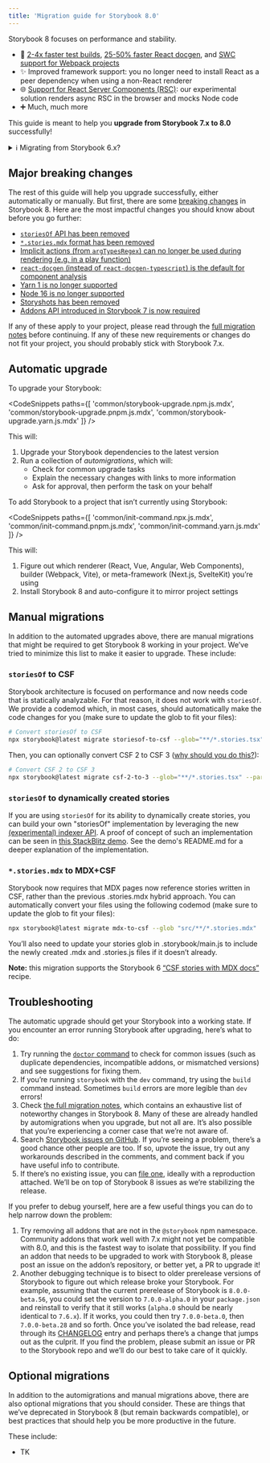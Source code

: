 ```yaml
---
title: 'Migration guide for Storybook 8.0'
---
```


Storybook 8 focuses on performance and stability.

- 💨 [2-4x faster test builds](https://storybook.js.org/blog/optimize-storybook-7-6/#2-4x-faster-builds-with-thetest-flag), [25-50% faster React docgen](https://storybook.js.org/blog/optimize-storybook-7-6/#22x-faster-react-docgen), and [SWC support for Webpack projects](https://storybook.js.org/blog/optimize-storybook-7-6/#using-webpack-enable-swc)
- ✨ Improved framework support: you no longer need to install React as a peer dependency when using a non-React renderer
- 🌐 [Support for React Server Components (RSC)](https://storybook.js.org/blog/storybook-react-server-components/): our experimental solution renders async RSC in the browser and mocks Node code
- ➕ Much, much more

This guide is meant to help you **upgrade from Storybook 7.x to 8.0** successfully!

<details>
<summary>ℹ️ Migrating from Storybook 6.x?</summary>

We recommend first upgrading to Storybook 7, then upgrading to Storybook 8.

To upgrade your project to Storybook 7, run:

```sh
npx storybook@^7 upgrade
```

Then reference the [Storybook 7 migration guide](https://storybook.js.org/docs/7.6/migration-guide) to ensure you address any relevant breaking changes or manual migrations.

</details>

## Major breaking changes

The rest of this guide will help you upgrade successfully, either automatically or manually. But first, there are some [breaking changes](https://github.com/storybookjs/storybook/blob/next/MIGRATION.md#from-version-7x-to-800) in Storybook 8. Here are the most impactful changes you should know about before you go further:

- [`storiesOf` API has been removed](https://github.com/storybookjs/storybook/blob/next/MIGRATION.md#removal-of-storiesof-api)
- [`*.stories.mdx` format has been removed](https://github.com/storybookjs/storybook/blob/next/MIGRATION.md#dropping-support-for-storiesmdx-csf-in-mdx-format-and-mdx1-support)
- [Implicit actions (from `argTypesRegex`) can no longer be used during rendering (e.g. in a play function)](https://github.com/storybookjs/storybook/blob/next/MIGRATION.md#implicit-actions-can-not-be-used-during-rendering-for-example-in-the-play-function)
- [`react-docgen` (instead of `react-docgen-typescript`) is the default for component analysis](https://github.com/storybookjs/storybook/blob/next/MIGRATION.md#react-docgen-component-analysis-by-default)
- [Yarn 1 is no longer supported](https://github.com/storybookjs/storybook/blob/next/MIGRATION.md#dropping-support-for-yarn-1)
- [Node 16 is no longer supported](https://github.com/storybookjs/storybook/blob/next/MIGRATION.md#dropping-support-for-nodejs-16)
- [Storyshots has been removed](https://github.com/storybookjs/storybook/blob/next/MIGRATION.md#storyshots-has-been-removed)
- [Addons API introduced in Storybook 7 is now required](https://github.com/storybookjs/storybook/blob/next/MIGRATION.md#new-addons-api)

If any of these apply to your project, please read through the [full migration notes](https://github.com/storybookjs/storybook/blob/next/MIGRATION.md#from-version-7x-to-800) before continuing. If any of these new requirements or changes do not fit your project, you should probably stick with Storybook 7.x.

## Automatic upgrade

To upgrade your Storybook:

<!-- prettier-ignore-start -->

<CodeSnippets
  paths={[
    'common/storybook-upgrade.npm.js.mdx',
    'common/storybook-upgrade.pnpm.js.mdx',
    'common/storybook-upgrade.yarn.js.mdx'
  ]}
/>

<!-- prettier-ignore-end -->

This will:

1. Upgrade your Storybook dependencies to the latest version
2. Run a collection of _automigrations_, which will:
   - Check for common upgrade tasks
   - Explain the necessary changes with links to more information
   - Ask for approval, then perform the task on your behalf

To add Storybook to a project that isn’t currently using Storybook:

<!-- prettier-ignore-start -->

<CodeSnippets
  paths={[
    'common/init-command.npx.js.mdx',
    'common/init-command.pnpm.js.mdx',
    'common/init-command.yarn.js.mdx'
  ]}
/>

<!-- prettier-ignore-end -->

This will:

1. Figure out which renderer (React, Vue, Angular, Web Components), builder (Webpack, Vite), or meta-framework (Next.js, SvelteKit) you’re using
2. Install Storybook 8 and auto-configure it to mirror project settings

## Manual migrations

In addition to the automated upgrades above, there are manual migrations that might be required to get Storybook 8 working in your project. We’ve tried to minimize this list to make it easier to upgrade. These include:

### `storiesOf` to CSF

Storybook architecture is focused on performance and now needs code that is statically analyzable. For that reason, it does not work with `storiesOf`. We provide a codemod which, in most cases, should automatically make the code changes for you (make sure to update the glob to fit your files):

```sh
# Convert storiesOf to CSF
npx storybook@latest migrate storiesof-to-csf --glob="**/*.stories.tsx" --parser=tsx
```

Then, you can optionally convert CSF 2 to CSF 3 ([why should you do this?](https://storybook.js.org/blog/storybook-csf3-is-here/)):

```sh
# Convert CSF 2 to CSF 3
npx storybook@latest migrate csf-2-to-3 --glob="**/*.stories.tsx" --parser=tsx
```

### `storiesOf` to dynamically created stories

If you are using `storiesOf` for its ability to dynamically create stories, you can build your own "storiesOf" implementation by leveraging the new [(experimental) indexer API](https://storybook.js.org/docs/api/main-config-indexers). A proof of concept of such an implementation can be seen in [this StackBlitz demo](https://stackblitz.com/edit/github-h2rgfk?file=README.md). See the demo's README.md for a deeper explanation of the implementation.

### `*.stories.mdx` to MDX+CSF

Storybook now requires that MDX pages now reference stories written in CSF, rather than the previous .stories.mdx hybrid approach. You can automatically convert your files using the following codemod (make sure to update the glob to fit your files):

```sh
npx storybook@latest migrate mdx-to-csf --glob "src/**/*.stories.mdx"
```

You’ll also need to update your stories glob in .storybook/main.js to include the newly created .mdx and .stories.js files if it doesn’t already.

**Note:** this migration supports the Storybook 6 [“CSF stories with MDX docs”](https://github.com/storybookjs/storybook/blob/6e19f0fe426d58f0f7981a42c3d0b0384fab49b1/code/addons/docs/docs/recipes.md#csf-stories-with-mdx-docs) recipe.

## Troubleshooting

The automatic upgrade should get your Storybook into a working state. If you encounter an error running Storybook after upgrading, here’s what to do:

1. Try running the [`doctor` command](./api/cli-options.md#doctor) to check for common issues (such as duplicate dependencies, incompatible addons, or mismatched versions) and see suggestions for fixing them.
2. If you’re running `storybook` with the `dev` command, try using the `build` command instead. Sometimes `build` errors are more legible than `dev` errors!
3. Check [the full migration notes](https://github.com/storybookjs/storybook/blob/next/MIGRATION.md#from-version-7x-to-800), which contains an exhaustive list of noteworthy changes in Storybook 8. Many of these are already handled by automigrations when you upgrade, but not all are. It’s also possible that you’re experiencing a corner case that we’re not aware of.
4. Search [Storybook issues on GitHub](https://github.com/storybookjs/storybook/issues). If you’re seeing a problem, there’s a good chance other people are too. If so, upvote the issue, try out any workarounds described in the comments, and comment back if you have useful info to contribute.
5. If there’s no existing issue, you can [file one](https://github.com/storybookjs/storybook/issues/new/choose), ideally with a reproduction attached. We’ll be on top of Storybook 8 issues as we’re stabilizing the release.

If you prefer to debug yourself, here are a few useful things you can do to help narrow down the problem:

1. Try removing all addons that are not in the `@storybook` npm namespace. Community addons that work well with 7.x might not yet be compatible with 8.0, and this is the fastest way to isolate that possibility. If you find an addon that needs to be upgraded to work with Storybook 8, please post an issue on the addon’s repository, or better yet, a PR to upgrade it!
2. Another debugging technique is to bisect to older prerelease versions of Storybook to figure out which release broke your Storybook. For example, assuming that the current prerelease of Storybook is `8.0.0-beta.56`, you could set the version to `7.0.0-alpha.0` in your `package.json` and reinstall to verify that it still works (`alpha.0` should be nearly identical to `7.6.x`). If it works, you could then try `7.0.0-beta.0`, then `7.0.0-beta.28` and so forth. Once you’ve isolated the bad release, read through its [CHANGELOG](https://github.com/storybookjs/storybook/blob/next/CHANGELOG.md) entry and perhaps there’s a change that jumps out as the culprit. If you find the problem, please submit an issue or PR to the Storybook repo and we’ll do our best to take care of it quickly.

## Optional migrations

In addition to the automigrations and manual migrations above, there are also optional migrations that you should consider. These are things that we’ve deprecated in Storybook 8 (but remain backwards compatible), or best practices that should help you be more productive in the future.

These include:

- TK
